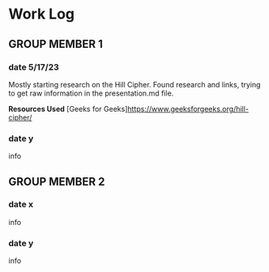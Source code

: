 # Work Log

## GROUP MEMBER 1

### date 5/17/23

Mostly starting research on the Hill Cipher. Found research and links, trying to get raw information in the presentation.md file.

**Resources Used**
[Geeks for Geeks]https://www.geeksforgeeks.org/hill-cipher/


### date y

info


## GROUP MEMBER 2

### date x

info

### date y

info

